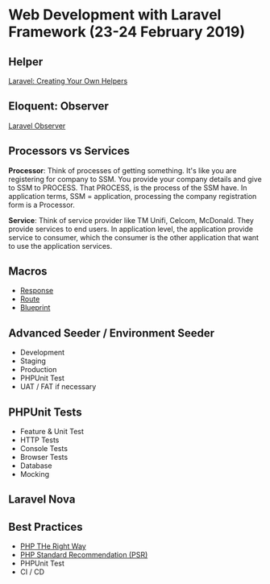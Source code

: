 # Web Development with Laravel Framework (23-24 February 2019)

## Helper

[Laravel: Creating Your Own Helpers](https://blog.nasrulhazim.com/2018/07/laravel-creating-your-own-helpers/)

## Eloquent: Observer 

[Laravel Observer](https://blog.nasrulhazim.com/2017/11/laravel-observer/)

## Processors vs Services

**Processor**: Think of processes of getting something. It's like you are registering for company to SSM. You provide your company details and give to SSM to PROCESS. That PROCESS, is the process of the SSM have. In application terms, SSM = application, processing the company registration form is a Processor. 

**Service**: Think of service provider like TM Unifi, Celcom, McDonald. They provide services to end users. In application level, the application provide service to consumer, which the consumer is the other application that want to use the application services. 

## Macros

- [Response](https://blog.nasrulhazim.com/2017/12/laravel-response-macro/)
- [Route](https://blog.nasrulhazim.com/2017/12/laravel-route-macro/)
- [Blueprint](https://blog.nasrulhazim.com/2017/12/laravel-blueprint-macro/)

## Advanced Seeder / Environment Seeder

- Development
- Staging 
- Production
- PHPUnit Test
- UAT / FAT if necessary

## PHPUnit Tests

- Feature & Unit Test 
- HTTP Tests
- Console Tests 
- Browser Tests 
- Database
- Mocking

## Laravel Nova

## Best Practices

- [PHP THe Right Way](https://phptherightway.com/)
- [PHP Standard Recommendation (PSR)](https://www.php-fig.org/psr/)
- PHPUnit Test
- CI / CD 